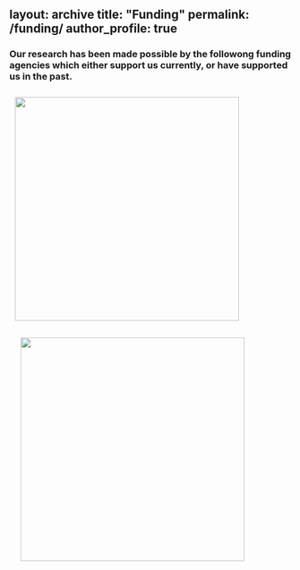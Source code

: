 layout: archive
title: "Funding"
permalink: /funding/
author_profile: true
---
  
### Our research has been made possible by the followong funding agencies which either support us currently, or have supported us in the past. 
<img align="left" src="https://hanslmayr.github.io/images/ERC_logo.png" width="400 px" style="padding: 10px">
<br>
<img align="left" src="https://hanslmayr.github.io/images/ESRC_logo.png" width="400 px" style="padding: 20px">
<br>
